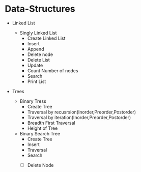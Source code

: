 # Data-Structures
- Linked List
    - Singly Linked List
        - Create Linked List
        - Insert
        - Append
        - Delete node
        - Delete List
        - Update
        - Count Number of nodes
        - Search
        - Print List 
    
- Trees
    - Binary Tress
        - Create Tree
        - Traversal by recusrsion(Inorder,Preorder,Postorder)
        - Traversal by iteration(Inorder,Preorder,Postorder)
        - Breadth First Traversal
        - Height of Tree
    - Binary Search Tree
        - Create Tree
        - Insert 
        - Traversal
        - Search
        - [ ] Delete Node
        
        
